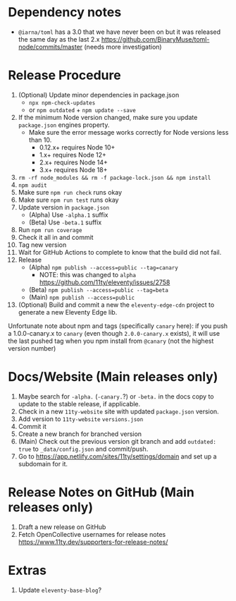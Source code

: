 # Dependency notes

- `@iarna/toml` has a 3.0 that we have never been on but it was released the same day as the last 2.x https://github.com/BinaryMuse/toml-node/commits/master (needs more investigation)

# Release Procedure

1. (Optional) Update minor dependencies in package.json
   - `npx npm-check-updates`
   - or `npm outdated` + `npm update --save`
1. If the minimum Node version changed, make sure you update `package.json` engines property.
   - Make sure the error message works correctly for Node versions less than 10.
     - 0.12.x+ requires Node 10+
     - 1.x+ requires Node 12+
     - 2.x+ requires Node 14+
     - 3.x+ requires Node 18+
1. `rm -rf node_modules && rm -f package-lock.json && npm install`
1. `npm audit`
1. Make sure `npm run check` runs okay
1. Make sure `npm run test` runs okay
1. Update version in `package.json`
   - (Alpha) Use `-alpha.1` suffix
   - (Beta) Use `-beta.1` suffix
1. Run `npm run coverage`
1. Check it all in and commit
1. Tag new version
1. Wait for GitHub Actions to complete to know that the build did not fail.
1. Release
   - (Alpha) `npm publish --access=public --tag=canary`
     - NOTE: this was changed to `alpha` https://github.com/11ty/eleventy/issues/2758
   - (Beta) `npm publish --access=public --tag=beta`
   - (Main) `npm publish --access=public`
1. (Optional) Build and commit a new the `eleventy-edge-cdn` project to generate a new Eleventy Edge lib.

Unfortunate note about npm and tags (specifically `canary` here): if you push a 1.0.0-canary.x to `canary` (even though `2.0.0-canary.x` exists), it will use the last pushed tag when you npm install from `@canary` (not the highest version number)

# Docs/Website (Main releases only)

1. Maybe search for `-alpha.` (`-canary.`?) or `-beta.` in the docs copy to update to the stable release, if applicable.
1. Check in a new `11ty-website` site with updated `package.json` version.
1. Add version to `11ty-website` `versions.json`
1. Commit it
1. Create a new branch for branched version
1. (Main) Check out the previous version git branch and add `outdated: true` to `_data/config.json` and commit/push.
1. Go to https://app.netlify.com/sites/11ty/settings/domain and set up a subdomain for it.

# Release Notes on GitHub (Main releases only)

1. Draft a new release on GitHub
1. Fetch OpenCollective usernames for release notes https://www.11ty.dev/supporters-for-release-notes/

# Extras

1. Update `eleventy-base-blog`?
